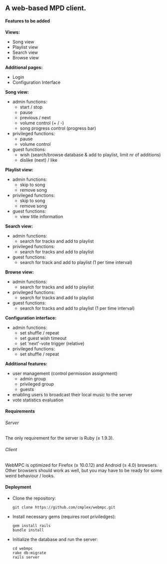 ## A web-based MPD client. ##


#### Features to be added ####

**Views:**

* Song view
* Playlist view
* Search view
* Browse view

**Additional pages:**

* Login
* Configuration Interface


**Song view:**

* admin functions:
	+ start / stop
	+ pause
	+ previous / next
	+ volume control (+ / -)
	+ song progress control (progress bar)
* privileged functions:
	+ pause
	+ volume control
* guest functions:
	+ wish (search/browse database & add to playlist, limit nr of additions)
	+ dislike (next) / like


**Playlist view:**

* admin functions:
	+ skip to song
	+ remove song
* privileged functions:
	+ skip to song
	+ remove song
* guest functions:
	+ view title information


**Search view:**

* admin functions:
	+ search for tracks and add to playlist
* privileged functions:
	+ search for tracks and add to playlist
* guest functions:
	+ search for track and add to playlist (1 per time interval)


**Browse view:**
* admin functions:
	+ search for tracks and add to playlist
* privileged functions:
	+ search for tracks and add to playlist
* guest functions:
	+ search for tracks and add to playlist (1 per time interval)


**Configuration interface:**
* admin functions:
	+ set shuffle / repeat
	+ set guest wish timeout
	+ set 'next'-vote trigger (relative)
* privileged functions:
	+ set shuffle / repeat


**Additional features:**
* user management (control permission assignment)
	+ admin group
	+ privileged group
	+ guests
* enabling users to broadcast their local music to the server
* vote statistics evaluation



#### Requirements ####

###### Server ######
The only requirement for the server is Ruby (&ge; 1.9.3).

###### Client ######
WebMPC is optimized for Firefox (&ge; 10.0.12) and Android (&ge; 4.0) browsers. Other browsers should
work as well, but you may have to be ready for some weird behaviour / looks.



#### Deployment ####
* Clone the repository:

    ```
    git clone https://github.com/cmplex/webmpc.git
    ```

* Install necessary gems (requires root priviledges):

    ```
    gem install rails
    bundle install
    ```

* Initialize the database and run the server:

    ```
    cd webmpc
    rake db:migrate
    rails server
    ```
